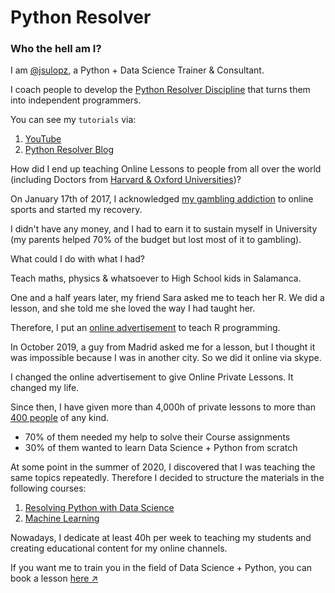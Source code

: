 # Python Resolver

### Who the hell am I?

I am [@jsulopz](https://twitter.com/jsulopz), a Python + Data Science Trainer & Consultant.

I coach people to develop the [Python Resolver Discipline](https://github.com/jsulopz/python-resolver-discipline) that turns them into independent programmers.

You can see my `tutorials` via:

1. [YouTube](https://youtube.com/c/pythonresolver/)
2. [Python Resolver Blog](https://blog.pythonresolver.com/)

How did I end up teaching Online Lessons to people from all over the world (including Doctors from [Harvard & Oxford Universities](https://resolvingpython.com/))?

On January 17th of 2017, I acknowledged [my gambling addiction](https://medium.com/@jesusloplar/buenas-tardes-me-llamo-jes%C3%BAs-l%C3%B3pez-enfermo-lud%C3%B3pata-en-rehabilitaci%C3%B3n-7566c17ee56) to online sports and started my recovery.

I didn't have any money, and I had to earn it to sustain myself in University (my parents helped 70% of the budget but lost most of it to gambling).

What could I do with what I had?

Teach maths, physics & whatsoever to High School kids in Salamanca.

One and a half years later, my friend Sara asked me to teach her R. We did a lesson, and she told me she loved the way I had taught her.

Therefore, I put an [online advertisement](https://www.tusclasesparticulares.com/profesores/jesus-lopez1407633/opiniones) to teach R programming.

In October 2019, a guy from Madrid asked me for a lesson, but I thought it was impossible because I was in another city. So we did it online via skype.

I changed the online advertisement to give Online Private Lessons. It changed my life.

Since then, I have given more than 4,000h of private lessons to more than [400 people](https://github.com/jsulopz/resolving-python-data-science/network/members) of any kind.

- 70% of them needed my help to solve their Course assignments
- 30% of them wanted to learn Data Science + Python from scratch

At some point in the summer of 2020, I discovered that I was teaching the same topics repeatedly. Therefore I decided to structure the materials in the following courses:

1. [Resolving Python with Data Science](https://github.com/jsulopz/01-resolving-python-data-science)
2. [Machine Learning](https://github.com/jsulopz/machine-learning)

Nowadays, I dedicate at least 40h per week to teaching my students and creating educational content for my online channels.

If you want me to train you in the field of Data Science + Python, you can book a lesson [here ↗](https://resolvingpython.as.me/)
